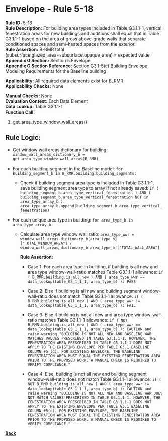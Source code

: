 
# Envelope - Rule 5-18  

**Rule ID:** 5-18  
**Rule Description:** For building area types included in Table G3.1.1-1, vertical fenestration areas for new buildings and additions shall equal that in Table G3.1.1-1 based on the area of gross above-grade walls that separate conditioned spaces and semi-heated spaces from the exterior.  
**Rule Assertion:** B-RMR total (subsurface.glazed_area+subsurface.opaque_area) = expected value  
**Appendix G Section:** Section 5 Envelope  
**Appendix G Section Reference:** Section G3.1-5(c) Building Envelope Modeling Requirements for the Baseline building  

**Applicability:** All required data elements exist for B_RMR  
**Applicability Checks:** None  

**Manual Checks:** None  
**Evaluation Context:**  Each Data Element  
**Data Lookup:** Table G3.1.1-1  
**Function Call:**  

  1. get_area_type_window_wall_areas()

## Rule Logic:  

- Get window wall areas dictionary for building: `window_wall_areas_dictionary_b = get_area_type_window_wall_areas(B_RMR)`

- For each building segment in the Baseline model: `for building_segment_b in B_RMR.building.building_segments:`

  - Check if building segment area type is included in Table G3.1.1-1, save building segment area type to array if not already saved: `if ( building_segment_b.area_type_vertical_fenestration ) AND ( building_segment_b.area_type_vertical_fenestration NOT in area_type_array_b ): area_type_array_b.append(building_segment_b.area_type_vertical_fenestration)`

- For each unique area type in building: `for area_type_b in area_type_array_b:`

  - Calculate area type window wall ratio: `area_type_wwr = window_wall_areas_dictionary_b[area_type_b]["TOTAL_WINDOW_AREA"] / window_wall_areas_dictionary_b[area_type_b]["TOTAL_WALL_AREA"]`

    **Rule Assertion:**

    - Case 1: For each area type in building, if building is all new and area type window-wall-ratio matches Table G3.1.1-1 allowance: `if ( B_RMR.building.is_all_new ) AND ( area_type_wwr == data_lookup(table_G3_1_1_1, area_type_b) ): PASS`

    - Case 2: Else if building is all new and building segment window-wall-ratio does not match Table G3.1.1-1 allowance: `if ( B_RMR.building.is_all_new ) AND ( area_type_wwr != data_lookup(table_G3_1_1_1, area_type_b) ): FAIL`

    - Case 3: Else if building is not all new and area type window-wall-ratio matches Table G3.1.1-1 allowance: `if ( NOT B_RMR.building.is_all_new ) AND ( area_type_wwr == data_lookup(table_G3_1_1_1, area_type_b) ): CAUTION and raise_warning "BUILDING IS NOT ALL NEW AND BASELINE WWR MATCHES VALUES PRESCRIBED IN TABLE G3.1.1-1. HOWEVER, THE FENESTRATION AREA PRESCRIBED IN TABLE G3.1.1-1 DOES NOT APPLY TO THE EXISTING ENVELOPE PER TABLE G3.1 BASELINE COLUMN #5 (C). FOR EXISTING ENVELOPE, THE BASELINE FENESTRATION AREA MUST EQUAL THE EXISTING FENESTRATION AREA PRIOR TO THE PROPOSED WORK. A MANUAL CHECK IS REQUIRED TO VERIFY COMPLIANCE."`

    - Case 4: Else, building is not all new and building segment window-wall-ratio does not match Table G3.1.1-1 allowance: `if ( NOT B_RMR.building.is_all_new ) AND ( area_type_wwr != data_lookup(table_G3_1_1_1, area_type_b) ): CAUTION and raise_warning "BUILDING IS NOT ALL NEW AND BASELINE WWR DOES NOT MATCH VALUES PRESCRIBED IN TABLE G3.1.1-1. HOWEVER, THE FENESTRATION AREA PRESCRIBED IN TABLE G3.1.1-1 DOES NOT APPLY TO THE EXISTING ENVELOPE PER TABLE G3.1 BASELINE COLUMN #5(c). FOR EXISTING ENVELOPE, THE BASELINE FENESTRATION AREA MUST EQUAL THE EXISTING FENESTRATION AREA PRIOR TO THE PROPOSED WORK. A MANUAL CHECK IS REQUIRED TO VERIFY COMPLIANCE."`

**[Back](../_toc.md)**
